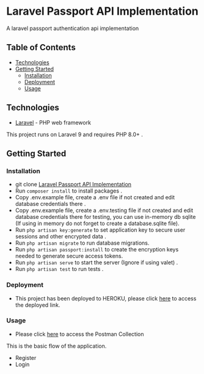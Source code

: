 # Laravel Passport API Implementation

A laravel passport authentication api implementation

## Table of Contents

-   [Technologies](#technologies)
-   [Getting Started](#getting-started)
    -   [Installation](#installation)
    -   [Deployment](#deployment)
    -   [Usage](#usage)
## Technologies

-   [Laravel](https://laravel.com/) - PHP web framework

This project runs on Laravel 9 and requires PHP 8.0+ .

## Getting Started

### Installation

-   git clone
    [Laravel Passport API Implementation](https://github.com/mikkycody/laravel-passport-auth.git)
-   Run `composer install` to install packages .
-   Copy .env.example file, create a .env file if not created and edit database credentials there .
-   Copy .env.example file, create a .env.testing file if not created and edit database credentials there for testing, you can use in-memory db sqlite (If using in memory do not forget to create a database.sqlite file).
-   Run `php artisan key:generate` to set application key to secure user sessions and other encrypted data .
-   Run `php artisan migrate` to run database migrations.
-   Run `php artisan passport:install` to create the encryption keys needed to generate secure access tokens.
-   Run `php artisan serve` to start the server (Ignore if using valet) .
-   Run `php artisan test` to run tests .

### Deployment
-   This project has been deployed to HEROKU, please click [here](https://laravel-passport-application.herokuapp.com/api/v1) to access the deployed link.
### Usage
-   Please click [here](https://documenter.getpostman.com/view/13274153/UyrGAZ6S) to access the Postman Collection

This is the basic flow of the application.

- Register
- Login